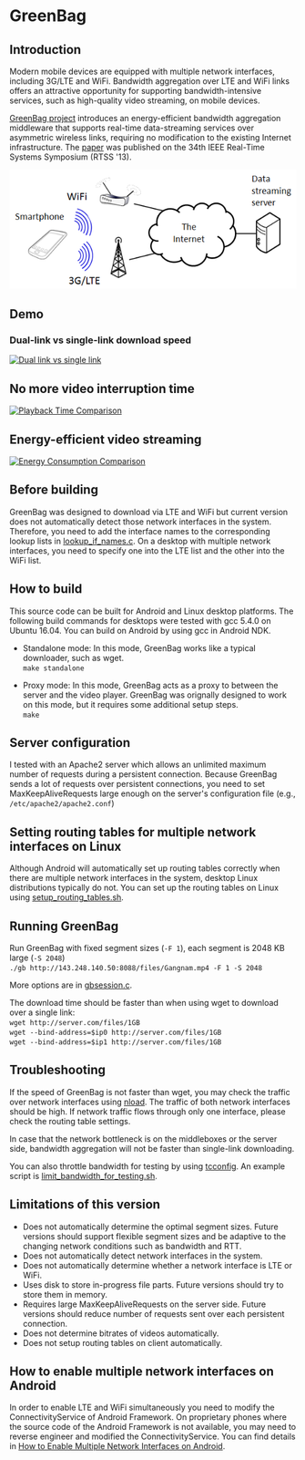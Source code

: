 
# GreenBag

## Introduction

Modern mobile devices are equipped with multiple network interfaces, including 3G/LTE and WiFi. Bandwidth aggregation over LTE and WiFi links offers an attractive opportunity for supporting bandwidth-intensive services, such as high-quality video streaming, on mobile devices.

[GreenBag project](http://cps.kaist.ac.kr/greenbag) introduces an energy-efficient bandwidth aggregation middleware that supports real-time data-streaming services over asymmetric wireless links, requiring no modification to the existing Internet infrastructure. The [paper](http://cps.kaist.ac.kr/papers/13RTSS_GreenBag_PID2926259.pdf) was published on the 34th IEEE Real-Time Systems Symposium (RTSS '13).

![Overview](docs/greenbag_overview.png)

## Demo

### Dual-link vs single-link download speed

[![Dual link vs single link](http://img.youtube.com/vi/m63600JUN-M/0.jpg)](https://www.youtube.com/watch?v=m63600JUN-M)

## No more video interruption time

[![Playback Time Comparison](http://img.youtube.com/vi/FMFNJi2X-Yc/0.jpg)](https://www.youtube.com/watch?v=FMFNJi2X-Yc)

## Energy-efficient video streaming

[![Energy Consumption Comparison](http://img.youtube.com/vi/MqXcb8vExsg/0.jpg)](https://www.youtube.com/watch?v=MqXcb8vExsg)

## Before building
GreenBag was designed to download via LTE and WiFi but current version does not automatically detect those network interfaces in the system. Therefore, you need to add the interface names to the corresponding lookup lists in [lookup_if_names.c](https://github.com/ducalpha/greenbag/blob/master/src/lookup_if_names.c). On a desktop with multiple network interfaces, you need to specify one into the LTE list and the other into the WiFi list.

## How to build
This source code can be built for Android and Linux desktop platforms. The following build commands for desktops were tested with gcc 5.4.0 on Ubuntu 16.04. You can build on Android by using gcc in Android NDK.

* Standalone mode: In this mode, GreenBag works like a typical downloader, such as wget.  
`make standalone`

* Proxy mode: In this mode, GreenBag acts as a proxy to between the server and the video player. GreenBag was orignally designed to work on this mode, but it requires some additional setup steps.  
`make`

## Server configuration
I tested with an Apache2 server which allows an unlimited maximum number of requests during a persistent connection. Because GreenBag sends a lot of requests over persistent connections, you need to set MaxKeepAliveRequests large enough on the server's configuration file (e.g., `/etc/apache2/apache2.conf`)

## Setting routing tables for multiple network interfaces on Linux
Although Android will automatically set up routing tables correctly when there are multiple network interfaces in the system, desktop Linux distributions typically do not. You can set up the routing tables on Linux using [setup_routing_tables.sh](scripts/setup_routing_tables.sh).

## Running GreenBag
Run GreenBag with fixed segment sizes (`-F 1`), each segment is 2048 KB large (`-S 2048`)  
`./gb http://143.248.140.50:8088/files/Gangnam.mp4 -F 1 -S 2048` 

More options are in [gbsession.c](https://github.com/ducalpha/greenbag/blob/master/src/gbsession.c).

The download time should be faster than when using wget to download over a single link:  
`wget http://server.com/files/1GB`  
`wget --bind-address=$ip0 http://server.com/files/1GB`  
`wget --bind-address=$ip1 http://server.com/files/1GB`

## Troubleshooting
If the speed of GreenBag is not faster than wget, you may check the traffic over network interfaces using [nload](https://linux.die.net/man/1/nload). The traffic of both network interfaces should be high. If network traffic flows through only one interface, please check the routing table settings.

In case that the network bottleneck is on the middleboxes or the server side, bandwidth aggregation will not be faster than single-link downloading.

You can also throttle bandwidth for testing by using [tcconfig](https://github.com/thombashi/tcconfig). An example script is [limit_bandwidth_for_testing.sh](scripts/limit_bandwidth_for_testing.sh).

## Limitations of this version
* Does not automatically determine the optimal segment sizes. Future versions should support flexible segment sizes and be adaptive to the changing network conditions such as bandwidth and RTT.
* Does not automatically detect network interfaces in the system.
* Does not automatically determine whether a network interface is LTE or WiFi.
* Uses disk to store in-progress file parts. Future versions should try to store them in memory.
* Requires large MaxKeepAliveRequests on the server side. Future versions should reduce number of requests sent over each persistent connection.
* Does not determine bitrates of videos automatically.
* Does not setup routing tables on client automatically.

## How to enable multiple network interfaces on Android
In order to enable LTE and WiFi simultaneously you need to modify the ConnectivityService of Android Framework. On proprietary phones where the source code of the Android Framework is not available, you may need to reverse engineer and modified the ConnectivityService. You can find details in [How to Enable Multiple Network Interfaces on Android](https://docs.google.com/document/d/1zpRF1jbZ6egCjiRn0DGuIvaAHzBEEisHnEoX3U4oupE/edit?usp=sharing).

